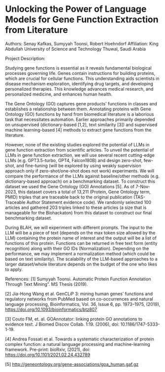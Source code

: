 # Unlocking the Power of Language Models for Gene Function Extraction from Literature

Authors: Senay Kafkas, Sumyyah Toonsi, Robert Hoehndorf
Affiliation: King Abdullah University of Science and Technology 
Thuwal, Saudi Arabia

Project Description:

Studying gene functions is essential as it reveals fundamental biological processes governing life. Genes contain instructions for building proteins, which are crucial for cellular functions. This understanding aids scientists in disease mechanism exploration, identifying drug targets, and developing personalized therapies. This knowledge advances medical research, and personalized medicine, and enhances human health. 

The Gene Ontology (GO) captures gene products' functions in classes and establishes a relationship between them. Annotating proteins with Gene Ontology (GO) functions by hand from biomedical literature is a laborious task that necessitates automation. Earlier approaches primarily depended on unsupervised (dictionary-based [1,2], text similarity [3]) and supervised machine learning-based [4] methods to extract gene functions from the literature.

However, none of the existing studies explored the potential of LLMs in gene function extraction from scientific articles. To unveil the potential of LLMs in gene function extraction, we will use several recent cutting-edge LLMs (e.g. GPT3.5-turbo, GPT4, Falcon180B) and design zero-shot, few-shot, and fine-tuning (will be explored by using weakly supervision approach only if zero-shot/one-shot does not work) experiments. We will compare the performance of the LLMs against baseline/other methods (e.g. dictionary-based approach) on a benchmarking dataset. To construct this dataset we used the Gene Ontology (GO) Annotations [5]. As of 7-Nov-2023, this dataset covers a total of 13,211  (Protein, Gene Ontology term, PMID) triples that are traceable back to the original publication (TAS- Traceable Author Statement evidence code). We randomly selected 100 articles and gathered 203 triples linked to these articles (a size that is manageable for the Biohackaton) from this dataset to construct our final benchmarking dataset. 

During BLAH, we will experiment with different prompts. The input to the LLM will be a piece of text (depends on the max token size allowed by the LLM) containing the protein name of interest and the output will be a list of functions of this protein. Functions can be returned in free text form (entity recognition) along with their GO IDs (Normalization). Depending on the performance, we may implement a normalization method (which could be based on text similarity). The scalability of the LLM-based approaches to a larger dataset/whole literature depends on the budget of the one who likes to apply.

References:
[1] Sumyyah Toonsi. Automatic Protein Function Annotation Through Text Mining”. MS Thesis (2019).

[2] Jia-Hong Wang et al. GenCLiP 3: mining human genes’ functions and regulatory networks from PubMed based on co-occurrences and natural language processing, Bioinformatics, Vol. 36, Issue 6,  pp. 1973–1975, (2019), https://doi.org/10.1093/bioinformatics/btz807

[3] Couto FM, et. al. GOAnnotator: linking protein GO annotations to evidence text. J Biomed Discov Collab. 1:19. (2006),  doi: 10.1186/1747-5333-1-19. 

[4] Andrea Fossati et al. Towards a systematic characterization of protein complex function: a natural language processing and machine-learning framework. Pre-print: bioRxiv, (2021), doi: https://doi.org/10.1101/2021.02.24.432789

[5] http://geneontology.org/gene-associations/goa_human.gaf.gz

